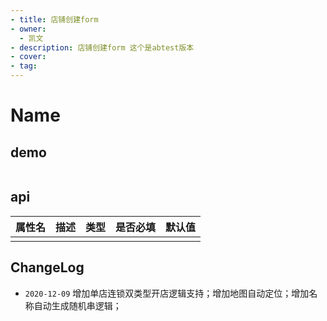 ```yaml
---
- title: 店铺创建form
- owner:
  - 凯文
- description: 店铺创建form 这个是abtest版本
- cover: 
- tag:
---
```


# Name
## demo
```jsx
```
## api
| 属性名  | 描述                 | 类型                                                  | 是否必填 | 默认值               |
| ------ | ------------------- | ---------------------------------------------------- | ------- | ------------------- |
|        |                     |                                                      |         |                     |

## ChangeLog
- `2020-12-09` 增加单店连锁双类型开店逻辑支持；增加地图自动定位；增加名称自动生成随机串逻辑； 
